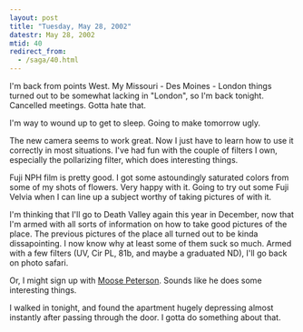 ```yaml
---
layout: post
title: "Tuesday, May 28, 2002"
datestr: May 28, 2002
mtid: 40
redirect_from:
  - /saga/40.html
---
```


I'm back from points West. My Missouri - Des Moines - London things turned
out to be somewhat lacking in &quot;London&quot;, so I'm back tonight. Cancelled
meetings. Gotta hate that.

I'm way to wound up to get to sleep. Going to make tomorrow ugly.

The new camera seems to work great. Now I just have to learn how to use it
correctly in most situations. I've had fun with the couple of filters I own,
especially the pollarizing filter, which does interesting things. 

Fuji NPH film is pretty good. I got some astoundingly saturated colors from
some of my shots of flowers. Very happy with it. Going to try out some Fuji
Velvia when I can line up a subject worthy of taking pictures of with it.

I'm thinking that I'll go to Death Valley again this year in December, now
that I'm armed with all sorts of information on how to take good pictures of
the place. The previous pictures of the place all
turned out to be kinda dissapointing. I now know why at least some of them suck
so much. Armed with a few filters (UV, Cir PL, 81b, and maybe a graduated ND),
I'll go back on photo safari.

Or, I might sign up with <a href="http://www.moose395.net">Moose Peterson</a>.
Sounds like he does some interesting things. 

I walked in tonight, and found the apartment hugely depressing almost instantly
after passing through the door. I gotta do something about that.

